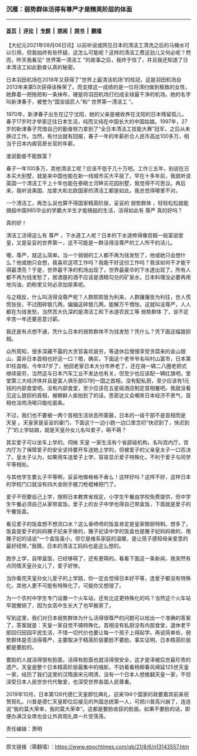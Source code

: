 ### 沉雁：弱势群体活得有尊严才是精英阶层的体面

---

#### [首页](../../../..?n13143557) &nbsp;|&nbsp; [评论](../../../../../epoch-comment?n13143557) &nbsp;|&nbsp; [专题](../../../../../epoch-special?n13143557) &nbsp;|&nbsp; [禁闻](../../../../../epoch-news?n13143557) &nbsp;|&nbsp; [禁书](../../../../../books?n13143557) &nbsp;|&nbsp; [翻墙](https://github.com/gfw-breaker/nogfw/blob/master/README.md?n13143557)


<div class="post_content" id="artbody" itemprop="articleBody">
 <!-- article content begin -->
 <p>
  【大纪元2021年08月06日讯】以前听说或网见日本的清洁工清洗之后的马桶水可以引用，但我始终有些怀疑，这怎么可能呢？这样的清洁工费这劲儿又何必呢？然而，昨天我看见“
  <ok href="https://www.epochtimes.com/gb/tag/%E4%B8%96%E7%95%8C%E7%AC%AC%E4%B8%80%E6%B8%85%E6%B4%81%E5%B7%A5.html">
   世界第一清洁工
  </ok>
  ”的故事之后，我终于信了，并且我还知道了日本清洁工如此勤奋认真的秘密。
 </p>
 <div class="blog-posts hfeed">
  <div class="date-outer">
   <div class="date-posts">
    <div class="post-outer">
     <div class="post hentry uncustomized-post-template">
      <div class="post-body entry-content" id="post-body-8059751148330252739">
       <div dir="ltr">
        <p>
         日本羽田机场在2018年又获得了“世界上最清洁机场”的桂冠，这是羽田机场自2013年来第5次获得该殊荣了。而支撑这一成绩的是一位将清扫做到极致的女性，她靠着一把拖把和一条抹布，硬是将羽田机场打扫成全球最干净的机场。她的名字叫新津春子，被誉为“国宝级匠人”和“
         <ok href="https://www.epochtimes.com/gb/tag/%E4%B8%96%E7%95%8C%E7%AC%AC%E4%B8%80%E6%B8%85%E6%B4%81%E5%B7%A5.html">
          世界第一清洁工
         </ok>
         ”。
        </p>
        <p>
         1970年，新津春子出生在辽宁沈阳，她的父亲是被收养在沈阳的日本残留孤儿，春子17岁时才举家迁往日本生活，纯而又纯在中国长大的中国姑娘。1997年，27岁的新津春子凭借自己的勤奋努力拿到了“全日本清洁工技能大赛”冠军，之后从未换过工作。当然，有付出就有回报，春子一年的年薪折合人民币高达100多万，相当于日本内阁官房长官的年薪。
        </p>
        <p>
         谁说勤奋不能致富？
        </p>
        <p>
         春子一年100多万，其他清洁工呢？应该不低于几十万吧。工作三五年，别说在日本买大别墅，就是来中国也能在新一线城市买大平层了。早在十多年前，我就听说英国一个清洁工干上十年也能在泰晤士河畔买花园别墅，我觉得不可思议。再后来，我听说美国、加拿大和北欧国家的清洁工都是如此。我总觉得哪里不对。
        </p>
        <p>
         一个清洁工，再怎么说也算不得国家精英阶层，妥妥的
         <ok href="https://www.epochtimes.com/gb/tag/%E5%BC%B1%E5%8A%BF%E7%BE%A4%E4%BD%93.html">
          弱势群体
         </ok>
         ，轻轻松松就能搞掂中国985毕业的学霸大半生才能搞掂的生活，活得如此有
         <ok href="https://www.epochtimes.com/gb/tag/%E5%B0%8A%E4%B8%A5.html">
          尊严
         </ok>
         真的好吗？
        </p>
        <p>
         真的好！
        </p>
        <p>
         清洁工活得这么有
         <ok href="https://www.epochtimes.com/gb/tag/%E5%B0%8A%E4%B8%A5.html">
          尊严
         </ok>
         ，下水道工人呢？日本的下水道修得像宫殿一般富丽堂皇，又是妥妥的世界第一，这不可能是一群活得没尊严的工人所干的活儿。
        </p>
        <p>
         喔，尊严，就这么简单。当一个弱弱的工人都不再为钱发愁了，他或她只会想什么？他或她只会想，我喜欢这项工作吗？我能干好这份工作吗？我该如何干才能干得最漂亮？于是，世界最干净的机场出现了，世界最豪华的下水道出现了。所有人都不再为钱发愁了，居酒屋的酒不应该是酒精勾兑的矿泉水，日本料理没必要再用地沟油，奶粉里又何必添加尿素呢。
        </p>
        <p>
         与之相反，什么叫活得没尊严呢？人群熙熙皆为利来，人群攘攘皆为利往，世人慌慌张张，不过图碎银几两，偏偏这碎银几两，能解万千惆怅。这就叫没尊严，人人都在为钱发愁，当然苦大仇深的是清洁工和下水道农民工等
         <ok href="https://www.epochtimes.com/gb/tag/%E5%BC%B1%E5%8A%BF%E7%BE%A4%E4%BD%93.html">
          弱势群体
         </ok>
         了，说不定辛苦一年还要恶意讨薪。
        </p>
        <p>
         我还是有点想不通，凭什么日本的弱势群体不为钱发愁？凭什么？凭下面这幅狼狈相。
        </p>
        <p>
         众所周知，很多深藏不露的大贪官喜欢装穷，等退休后慢慢享受贪腐来的金山银山，莫非日本首相也好这一口？嗯，确实，下面这个老爷爷名叫村山富市，日本第81任首相，今年97岁了，他回老家日本大分市养老了，还在骑一辆二八圈老把式继续装穷，当然这与日本汽车工业不发达也有关，但至少也应该配一辆红旗吧。堂堂第三大经济体并且是富人俱乐部G7的一国之首相，没有配私厨，至少应该有1元钱的内部食堂吧。没有内部食堂，至少应该在五星级酒店制定首相餐吧。我就没看见这么狼狈的首相，被朝鲜人偷拍到了的话，思密达又会嘲笑日本经济不景气，首相也没肉汤喝只能吃面条。
        </p>
        <p>
         不过，我们也不要被一两个首相生活状态所蒙蔽，日本的一级干部不是首相而是
         <ok href="https://www.epochtimes.com/gb/tag/%E5%A4%A9%E7%9A%87.html">
          天皇
         </ok>
         。天皇家是妥妥的豪门，下面这个一边小跑一边口里念叨“快迟到了，快迟到了”的上学姑娘，就是天皇孙女儿名叫爱子，萌不萌？
        </p>
        <p>
         其实爱子可以坐车上学的。伺候
         <ok href="https://www.epochtimes.com/gb/tag/%E5%A4%A9%E7%9A%87.html">
          天皇
         </ok>
         一家生活有个省部级机构，名叫宫内厅。宫内厅为了保障爱子的安全坚持要开车送她上学的，但被爱子的父亲皇太子一口否决了。皇太子认为，如果用车送爱子上学，容易显示爱子特殊化，不利于爱子与同学平等相处。
        </p>
        <p>
         与其他学生要幺子平等啊，妥妥地做格格不香么！这样好吗？这样不好，这样日本的学校门口就没有四大金刚手握刀枪棍棒把门了。
        </p>
        <p>
         爱子不但要自己上学，按照日本教育省规定，小学生午餐由学校免费提供，但中学生午餐必须自己从家带盒饭。爱子上的女子中学也得自己带盒饭，下面就是爱子的午餐饭盒。
        </p>
        <p>
         看见爱子的饭盒想不想流口水？这么香喷喷的饭盒肯定是皇家御厨特制。想多了，饭盒是爱子的妈妈雅子妃亲手做的，雅子妃读中学的饭盒也是雅子妃妈妈做的，用雅子妃的话说“一个盒饭虽小，但它是维系家庭的温暖，是让孩子感知母亲爱意的最好纽带。”我猜，日本的清洁工妈妈也是这么想的。
        </p>
        <p>
         跑步上学，自带盒饭，已经够萌了，还有更萌的。看看下面这一条新闻，我突然有点同情天皇孙女儿了，爱子好惨。
        </p>
        <p>
         当你看完天皇孙女儿爱子的上学路，你一定会觉得日本好平等，连爱子都没有特殊化，其他人更不可能有特殊化了。可能你又想错了。
        </p>
        <p>
         为一个农村中学生专门设置一个火车站，还有比这更特殊化的吗？当然这个火车站早就撤销了，因为女高中生长大了也早搬家了。
        </p>
        <p>
         写到这里，我们对日本弱势群体为什么活得很尊严的问题可以给出一个准确的答案了，答案就是：天皇一家自觉不搞特殊化，首相没有私厨没有内部食堂，退休老干部回归田园平民生活，不惜一切代价也要让每一个孩子上得起学。再说简单些，弱势群体是否活得尊严，主要取决于精英阶层要脸不要脸。事实证明，日本精英阶层都是要脸的。
        </p>
        <p>
         要脸的人就活得很有脸面，活得有脸面也就活得很安全，这才是泽被后世最珍贵的遗产。天皇是整个日本精英阶层最集中的缩影，不妨看看杨柳春风绵延125世天皇一家，经历了我们这里的汉隋唐宋元明清，没有一个日本人想推翻天皇一家，不但深受日本人民世世代代敬爱，也深受世界各国人民尊重。
        </p>
        <p>
         2019年10月，日本第126代德仁天皇即位典礼，迎来194个国家的政要嘉宾前来祝贺观礼。川普是德仁天皇即位后接见的外国总统第一人，可把川普高兴崩了，连连说“我的莫大荣幸，我的莫大荣幸”。这都是要脸收获的脸面。如果不要脸的话，即便办满汉全席也会让外宾观礼席一片空荡荡。
        </p>
       </div>
       <div>
        责任编辑：萧明
       </div>
      </div>
     </div>
     <div class="comments" id="comments">
     </div>
    </div>
   </div>
  </div>
 </div>
 <!-- article content end -->
 <div id="below_article_ad">
 </div>
</div>


---

原文链接（需翻墙）：https://www.epochtimes.com/gb/21/8/6/n13143557.htm